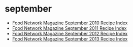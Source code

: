 # september

 * [Food Network Magazine September 2010 Recipe Index](../../index/f/food-network-magazine-september-2010-recipe-index.json)
 * [Food Network Magazine September 2011 Recipe Index](../../index/f/food-network-magazine-september-2011-recipe-index.json)
 * [Food Network Magazine September 2012 Recipe Index](../../index/f/food-network-magazine-september-2012-recipe-index.json)
 * [Food Network Magazine September 2013 Recipe Index](../../index/f/food-network-magazine-september-2013-recipe-index.json)
